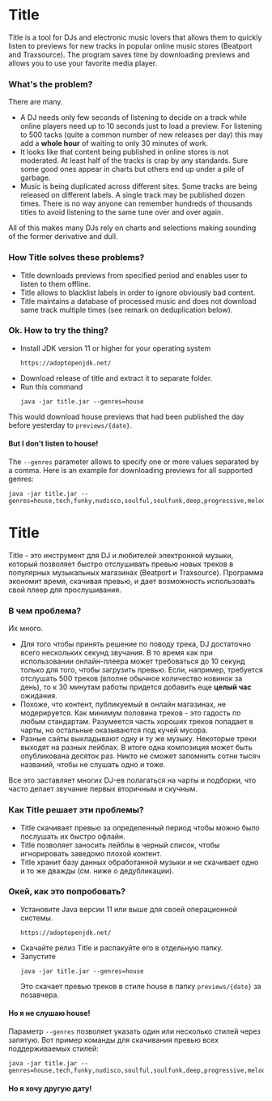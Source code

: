 # Title

Title is a tool for DJs and electronic music lovers that allows them to quickly listen to previews
for new tracks in popular online music stores (Beatport and Traxsource). The program saves time by
downloading previews and allows you to use your favorite media player.

### What's the problem?
There are many.
- A DJ needs only few seconds of listening to decide on a track while online players
  need up to 10 seconds just to load a preview. For listening to 500 tacks (quite a common number
  of new releases per day) this may add a **whole hour** of waiting to only 30 minutes of work.
- It looks like that content being published in online stores is not moderated. At least half of 
  the tracks is crap by any standards. Sure some good ones appear in charts but others end up under a
  pile of garbage.
- Music is being duplicated across different sites. Some tracks are being released on different labels.
  A single track may be published dozen times. There is no way anyone can remember hundreds of thousands
  titles to avoid listening to the same tune over and over again.
  
All of this makes many DJs rely on charts and selections making sounding of the former derivative 
and dull.

### How Title solves these problems?
- Title downloads previews from specified period and enables user to listen to them offline.
- Title allows to blacklist labels in order to ignore obviously bad content.
- Title maintains a database of processed music and does not download same track multiple times 
  (see remark on deduplication below).

### Ok. How to try the thing?
- Install JDK version 11 or higher for your operating system
  ```
  https://adoptopenjdk.net/
  ```
- Download release of title and extract it to separate folder.
- Run this command
  ```
  java -jar title.jar --genres=house
  ```
This would download house previews that had been published the day before yesterday 
to `previews/{date}`.

#### But I don't listen to house!
The `--genres` parameter allows to specify one or more values separated by a comma. Here is an 
example for downloading previews for all supported genres:
```
java -jar title.jar --genres=house,tech,funky,nudisco,soulful,soulfunk,deep,progressive,melodic,afro,techno,lounge,minimal,dnb
```


# Title
Title - это инструмент для DJ и любителей электронной музыки, который позволяет быстро отслушивать
превью новых треков в популярных музыкальных магазинах (Beatport и Traxsource). Программа экономит 
время, скачивая превью, и дает возможность использовать свой плеер для прослушивания.

### В чем проблема?
Их много.
- Для того чтобы принять решение по поводу трека, DJ достаточно всего нескольких секунд звучания. 
  В то время как при использовании онлайн-плеера может требоваться до 10 секунд
  только для того, чтобы загрузить превью. Если, например, требуется отслушать 500 треков (вполне
  обычное количество новинок за день), то к 30 минутам работы придется добавить еще **целый час**
  ожидания.
- Похоже, что контент, публикуемый в онлайн магазинах, не модерируется. Как минимум половина треков - 
  это гадость по любым стандартам. Разумеется часть хороших треков попадает в чарты, но остальные
  оказываются под кучей мусора.
- Разные сайты выкладывают одну и ту же музыку. Некоторые треки выходят на разных лейблах. 
  В итоге одна композиция может быть опубликована десяток раз. Никто не сможет запомнить сотни тысяч
  названий, чтобы не слушать одно и тоже.
  
Все это заставляет многих DJ-ев полагаться на чарты и подборки, что часто делает звучание первых 
вторичным и скучным.

### Как Title решает эти проблемы?
- Title скачивает превью за определенный период чтобы можно было послушать их быстро офлайн.
- Title позволяет заносить лейблы в черный список, чтобы игнорировать заведомо плохой контент.
- Title хранит базу данных обработанной музыки и не скачивает одно и то же дважды (см. ниже о дедубликации).

### Окей, как это попробовать?
- Установите Java версии 11 или выше для своей операционной системы.
  ```
  https://adoptopenjdk.net/
  ```
- Скачайте релиз Title и распакуйте его в отдельную папку.
- Запустите 
  ```
  java -jar title.jar --genres=house
  ```
  Это скачает превью треков в стиле house в папку `previews/{date}` за позавчера.

#### Но я не слушаю house!
Параметр `--genres` позволяет указать один или несколько стилей через запятую. Вот пример 
команды для скачивания превью всех поддерживаемых стилей:
```
java -jar title.jar --genres=house,tech,funky,nudisco,soulful,soulfunk,deep,progressive,melodic,afro,techno,lounge,minimal,dnb
```
#### Но я хочу другую дату!
